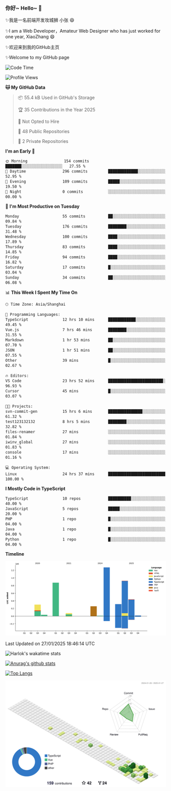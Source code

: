 ### 你好~ Hello~ 👋

✨我是一名前端开发攻城狮 小张 😄

✨I am a Web Developer，Amateur Web Designer who has just worked for one year, XiaoZhang 😄

✨欢迎来到我的GitHub主页

✨Welcome to my GitHub page
<!--
**7148505/7148505** is a ✨ _special_ ✨ repository because its `README.md` (this file) appears on your GitHub profile.

Here are some ideas to get you started:

- 🔭 I’m currently working on ...
- 🌱 I’m currently learning ...
- 👯 I’m looking to collaborate on ...
- 🤔 I’m looking for help with ...
- 💬 Ask me about ...
- 📫 How to reach me: ...
- 😄 Pronouns: ...
- ⚡ Fun fact: ...
-->

<!--START_SECTION:waka-->
![Code Time](http://img.shields.io/badge/Code%20Time-2%2C638%20hrs%2050%20mins-blue)

![Profile Views](http://img.shields.io/badge/Profile%20Views-3-blue)

**🐱 My GitHub Data** 

> 📦 55.4 kB Used in GitHub's Storage 
 > 
> 🏆 35 Contributions in the Year 2025
 > 
> 🚫 Not Opted to Hire
 > 
> 📜 48 Public Repositories 
 > 
> 🔑 2 Private Repositories 
 > 
**I'm an Early 🐤** 

```text
🌞 Morning                154 commits         ███████░░░░░░░░░░░░░░░░░░   27.55 % 
🌆 Daytime                296 commits         █████████████░░░░░░░░░░░░   52.95 % 
🌃 Evening                109 commits         █████░░░░░░░░░░░░░░░░░░░░   19.50 % 
🌙 Night                  0 commits           ░░░░░░░░░░░░░░░░░░░░░░░░░   00.00 % 
```
📅 **I'm Most Productive on Tuesday** 

```text
Monday                   55 commits          ██░░░░░░░░░░░░░░░░░░░░░░░   09.84 % 
Tuesday                  176 commits         ████████░░░░░░░░░░░░░░░░░   31.48 % 
Wednesday                100 commits         ████░░░░░░░░░░░░░░░░░░░░░   17.89 % 
Thursday                 83 commits          ████░░░░░░░░░░░░░░░░░░░░░   14.85 % 
Friday                   94 commits          ████░░░░░░░░░░░░░░░░░░░░░   16.82 % 
Saturday                 17 commits          █░░░░░░░░░░░░░░░░░░░░░░░░   03.04 % 
Sunday                   34 commits          ██░░░░░░░░░░░░░░░░░░░░░░░   06.08 % 
```


📊 **This Week I Spent My Time On** 

```text
🕑︎ Time Zone: Asia/Shanghai

💬 Programming Languages: 
TypeScript               12 hrs 10 mins      ████████████░░░░░░░░░░░░░   49.45 % 
Vue.js                   7 hrs 46 mins       ████████░░░░░░░░░░░░░░░░░   31.55 % 
Markdown                 1 hr 53 mins        ██░░░░░░░░░░░░░░░░░░░░░░░   07.70 % 
JSON                     1 hr 51 mins        ██░░░░░░░░░░░░░░░░░░░░░░░   07.55 % 
Other                    39 mins             █░░░░░░░░░░░░░░░░░░░░░░░░   02.67 % 

🔥 Editors: 
VS Code                  23 hrs 52 mins      ████████████████████████░   96.93 % 
Cursor                   45 mins             █░░░░░░░░░░░░░░░░░░░░░░░░   03.07 % 

🐱‍💻 Projects: 
svn-commit-gen           15 hrs 6 mins       ███████████████░░░░░░░░░░   61.32 % 
test123132132            8 hrs 5 mins        ████████░░░░░░░░░░░░░░░░░   32.82 % 
files-renamer            27 mins             ░░░░░░░░░░░░░░░░░░░░░░░░░   01.84 % 
iwinv_global             27 mins             ░░░░░░░░░░░░░░░░░░░░░░░░░   01.83 % 
console                  17 mins             ░░░░░░░░░░░░░░░░░░░░░░░░░   01.16 % 

💻 Operating System: 
Linux                    24 hrs 37 mins      █████████████████████████   100.00 % 
```

**I Mostly Code in TypeScript** 

```text
TypeScript               10 repos            ██████████░░░░░░░░░░░░░░░   40.00 % 
JavaScript               5 repos             █████░░░░░░░░░░░░░░░░░░░░   20.00 % 
PHP                      1 repo              █░░░░░░░░░░░░░░░░░░░░░░░░   04.00 % 
Java                     1 repo              █░░░░░░░░░░░░░░░░░░░░░░░░   04.00 % 
Python                   1 repo              █░░░░░░░░░░░░░░░░░░░░░░░░   04.00 % 
```



**Timeline**

![Lines of Code chart](https://raw.githubusercontent.com/littleCareless/littleCareless/master/assets/bar_graph.png)


 Last Updated on 27/01/2025 18:46:14 UTC
<!--END_SECTION:waka-->
![Harlok's wakatime stats](https://github-readme-stats.vercel.app/api/wakatime?username=littleCareless)

[![Anurag's github stats](https://github-readme-stats.vercel.app/api?username=littleCareless)](https://github.com/anuraghazra/github-readme-stats)

[![Top Langs](https://github-readme-stats.vercel.app/api/top-langs/?username=littleCareless&layout=compact)](https://github.com/anuraghazra/github-readme-stats)

![](./profile-3d-contrib/profile-green-animate.svg)
